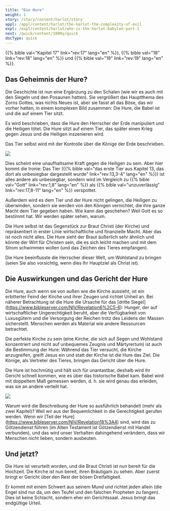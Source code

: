 ```yaml
---
title: "Die Hure"
weight: 1
story: /story/content/harlot/story
appl: /appl/content/harlot/the-harlot-the-complexity-of-evil
expl: /expl/content/harlot/who-is-the-harlot-babylon-part-1
next: /quick/content/1000y/quick
docType: quick
---
```


{{% bible val="Kapitel 17" link="rev:17" lang="en" %}}, {{% bible val="18" link="rev:18" lang="en" %}} und {{% bible val="19" link="rev:19" lang="en" %}}.

## Das Geheimnis der Hure?

Die Geschichte ist nun eine Ergänzung zu den Schalen (wie wir es auch mit den Siegeln und den Posaunen hatten). Sie vergrößert das Hauptthema des Zorns Gottes, was nichts Neues ist, aber sie fasst all das Böse, das wir vorher hatten, in einem komplexen Bild zusammen: Die Hure, die Babel ist und die auf einem Tier sitzt.

Es wird beschrieben, dass die Hure den Herrscher der Erde manipuliert und die Heiligen tötet. Die Hure sitzt auf einem Tier, das später einen Krieg gegen Jesus und die Heiligen inszenieren wird.

Das Tier selbst wird mit der Kontrolle über die Könige der Erde beschrieben.

![](/images/Hure+Tier_de.jpg)

Dies scheint eine unaufhaltsame Kraft gegen die Heiligen zu sein. Aber hier kommt die Ironie: Das Tier ({{% bible val="das erste Tier aus Kapitel 13, das dort als unbesiegbar dargestellt wurde" link="rev:13,3-4" lang="en" %}}) ist alles andere als unbesiegbar, sondern wird im Vergleich zu {{% bible val="Gott" link="rev:1,8" lang="en" %}} als {{% bible val="unzuverlässig" link="rev:17,8-11" lang="en" %}} verspottet.

Außerdem wird es dem Tier und der Hure nicht gelingen, die Heiligen zu überwinden, sondern sie werden von den Königen vernichtet, die ihre ganze Macht dem Tier gegeben haben. Wie kann das geschehen? Weil Gott es so bestimmt hat. Wir werden später sehen, warum.

Die Hure selbst ist das Gegenstück zur Braut Christi (der Kirche) und repräsentiert in erster Linie wirtschaftliche und finanzielle Macht. Aber das ist noch nicht alles. Die Hure sieht der Braut äußerlich sehr ähnlich und könnte der Wirt für Christen sein, die es sich leicht machen und mit dem Strom schwimmen wollen (und das Zeichen des Tieres empfangen).

Die Hure beeinflusste die Herrscher dieser Welt, um Wohlstand zu bringen (seien Sie also vorsichtig, wenn dies Ihr Hauptziel als Christ ist).

## Die Auswirkungen und das Gericht der Hure

Die Hure, auch wenn sie von außen wie die Kirche aussieht, ist ein erbitterter Feind der Kirche und ihrer Zeugen und richtet Unheil an. Bei näherer Betrachtung ist die Hure die Ursache für das [dritte Siegel] (https://www.bibleserver.com/NIV/Revelation6%2C5-6): Hunger, der auf wirtschaftlicher Ungerechtigkeit beruht, aber die Verfügbarkeit von Luxusgütern und die Versorgung der Reichen trotz des Leidens der Massen sicherstellt. Menschen werden als Material wie andere Ressourcen betrachtet.

Die perfekte Kirche zu sein (eine Kirche, die sich auf Segen und Wohlstand konzentriert und nicht auf unbequemes Zeugnis und Märtyrertum) ist auch die Bestimmung der Hure: Während das Tier versucht, die Kirche anzugreifen, greift Jesus ein und statt der Kirche ist die Hure das Ziel. Die Könige, als Vertreter des Tieres, bringen das Gericht über die Hure.

Die Hure ist hochmütig und hält sich für unantastbar, deshalb wird ihr Gericht schnell kommen, wie es über das historische Babel kam. Babel wird mit doppeltem Maß gemessen werden, d. h. sie wird genau das erleiden, was sie an andere verteilt hat.

![](/images/Hure_de.jpg)

Warum wird die Beschreibung der Hure so ausführlich behandelt (mehr als zwei Kapitel)? Weil wir aus der Bequemlichkeit in die Gerechtigkeit gerufen werden. Wenn wir [Teil der Hure] (https://www.bibleserver.com/NIV/Revelation18%3A4) sind, wird das zu Götzendienst führen (im Alten Testament ist Götzendienst mit Handel verbunden), und das wird unser Verhalten dahingehend verändern, dass wir Menschen nicht lieben, sondern ausbeuten.

## Und jetzt?

Die Hure ist verurteilt worden, und die Braut Christi ist nun bereit für die Hochzeit. Die Kirche ist nun bereit, ihren Bräutigam zu sehen. Aber zuerst bringt er Gericht über den Rest der bösen Dreifaltigkeit.

Er kommt mit einem Schwert aus seinem Mund und richtet jeden allein (die Engel sind nur da, um den Teufel und den falschen Propheten zu fangen). Dies ist keine Schlacht, sondern eher ein Gerichtssaal. Jesus bringt das endgültige Urteil.
